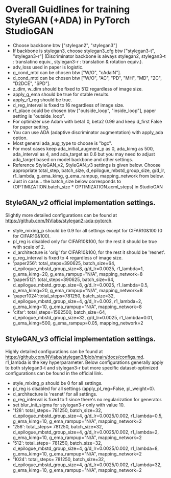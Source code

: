 # Overall Guidlines for training StyleGAN (+ADA) in PyTorch StudioGAN

- Choose backbone btw ["stylegan2", "stylegan3"]
- If backbone is stylegan3, choose stylegan3_cfg btw ["stylegan3-t", "stylegan3-r"] (Discriminator backbone is always stylegan2, stylegan3-t : translatino equiv., stylegan3-r : translation & rotation equiv.).
- adv_loss used in paper is logistic.
- g_cond_mtd can be chosen btw ["W/O", "cAdaIN"].
- d_cond_mtd can be chosen btw ["W/O", "AC", "PD", "MH", "MD", "2C", "D2DCE", "SPD"].
- z_dim, w_dim should be fixed to 512 regardless of image size.
- apply_g_ema should be true for stable results.
- apply_r1_reg should be true.
- d_reg_interval is fixed to 16 regardless of image size.
- r1_place could be chosen btw ["outside_loop", "inside_loop"], paper setting is "outside_loop".
- For optimizer use Adam with beta1 0, beta2 0.99 and keep d_first False for paper setting.
- You can use ADA (adaptive discriminator augmentation) with apply_ada option.
- Most general ada_aug_type to choose is "bgc".
- For most cases keep ada_initial_augment_p as 0, ada_kimg as 500, ada_interval as 4, and ada_target as 0.6 but you may need to adjust ada_target based on model backbone and other settings. 
- Reference StyleGAN_v2, StyleGAN_v3 settings is given below. Choose appropriate total_step, batch_size, d_epilogue_mbstd_group_size, g/d_lr, r1_lambda, g_ema_kimg, g_ema_rampup, mapping_network from below.
- Just in case... the batch_size below corresponds to (OPTIMIZATION.batch_size * OPTIMIZATION.acml_steps) in StudioGAN

## StyleGAN_v2 official implementation settings.
Slightly more detailed configurations can be found at https://github.com/NVlabs/stylegan2-ada-pytorch.
- style_mixing_p should be 0.9 for all settings except for CIFAR10&100 (0 for CIFAR10&100).
- pl_reg is disabled only for CIFAR10&100, for the rest it should be true with scale of 2.
- d_architecture is 'orig' for CIFAR10&100, for the rest it should be 'resnet'.
- g_reg_interval is fixed to 4 regardless of image size.
- 'paper256': total_steps=390625, batch_size=64, d_epilogue_mbstd_group_size=8, g/d_lr=0.0025, r1_lambda=1, g_ema_kimg=20, g_ema_rampup="N/A", mapping_network=8
- 'paper512': total_steps=390625, batch_size=64, d_epilogue_mbstd_group_size=8, g/d_lr=0.0025, r1_lambda=0.5, g_ema_kimg=20, g_ema_rampup="N/A", mapping_network=8
- 'paper1024':total_steps=781250, batch_size=32, d_epilogue_mbstd_group_size=4, g/d_lr=0.002, r1_lambda=2, g_ema_kimg=10, g_ema_rampup="N/A", mapping_network=8
- 'cifar': total_steps=1562500, batch_size=64, d_epilogue_mbstd_group_size=32, g/d_lr=0.0025, r1_lambda=0.01, g_ema_kimg=500, g_ema_rampup=0.05, mapping_network=2

## StyleGAN_v3 official implementation settings.
Highly detailed configurations can be found at https://github.com/NVlabs/stylegan3/blob/main/docs/configs.md. r1_lambda is the key hyperparameter. Below configurations generally apply to both stylegan3-t and stylegan3-r but more specific dataset-optimized configurations can be found in the official link.
- style_mixing_p should be 0 for all settings.
- pl_reg is disabled for all settings (apply_pl_reg=False, pl_weight=0).
- d_architecture is 'resnet' for all settings.
- g_reg_interval is fixed to 1 since there's no regularization for generator.
- set blur_init_sigma for stylegan3-r only with value 10.
- '128': total_steps= 781250, batch_size=32, d_epilogue_mbstd_group_size=4, g/d_lr=0.0025/0.002, r1_lambda=0.5, g_ema_kimg=10, g_ema_rampup="N/A", mapping_network=2
- '256': total_steps= 781250, batch_size=32, d_epilogue_mbstd_group_size=4, g/d_lr=0.0025/0.002, r1_lambda=2, g_ema_kimg=10, g_ema_rampup="N/A", mapping_network=2
- '512': total_steps= 781250, batch_size=32, d_epilogue_mbstd_group_size=4, g/d_lr=0.0025/0.002, r1_lambda=8, g_ema_kimg=10, g_ema_rampup="N/A", mapping_network=2
- '1024': total_steps= 781250, batch_size=32, d_epilogue_mbstd_group_size=4, g/d_lr=0.0025/0.002, r1_lambda=32, g_ema_kimg=10, g_ema_rampup="N/A", mapping_network=2

